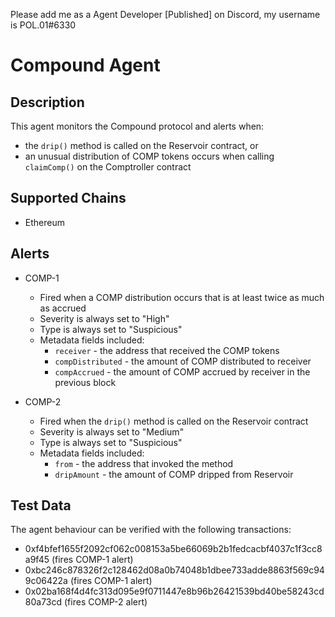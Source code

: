 Please add me as a Agent Developer [Published] on Discord, my username is POL.01#6330
# Compound Agent

## Description

This agent monitors the Compound protocol and alerts when:

- the `drip()` method is called on the Reservoir contract, or
- an unusual distribution of COMP tokens occurs when calling `claimComp()` on the Comptroller contract

## Supported Chains

- Ethereum

## Alerts

- COMP-1

  - Fired when a COMP distribution occurs that is at least twice as much as accrued
  - Severity is always set to "High"
  - Type is always set to "Suspicious"
  - Metadata fields included:
    - `receiver` - the address that received the COMP tokens
    - `compDistributed` - the amount of COMP distributed to receiver
    - `compAccrued` - the amount of COMP accrued by receiver in the previous block

- COMP-2
  - Fired when the `drip()` method is called on the Reservoir contract
  - Severity is always set to "Medium"
  - Type is always set to "Suspicious"
  - Metadata fields included:
    - `from` - the address that invoked the method
    - `dripAmount` - the amount of COMP dripped from Reservoir

## Test Data

The agent behaviour can be verified with the following transactions:

- 0xf4bfef1655f2092cf062c008153a5be66069b2b1fedcacbf4037c1f3cc8a9f45 (fires COMP-1 alert)
- 0xbc246c878326f2c128462d08a0b74048b1dbee733adde8863f569c949c06422a (fires COMP-1 alert)
- 0x02ba168f4d4fc313d095e9f0711447e8b96b26421539bd40be58243cd80a73cd (fires COMP-2 alert)
